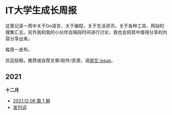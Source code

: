 # IT大学生成长周报
这里记录一周中关于Go语言，关于编程，关于生活资讯，关于各种工具、网站的搜集汇总。另外我和我的小伙伴会隔段时间进行讨论，我也会把其中值得分享的内容分享出来。

每周一发布。

欢迎投稿，推荐或自荐文章/软件/资源，请[提交 issue](https://github.com/Tjuvenile/weekly/issues)。

## 2021

**十二月**
<!-- 
- [2021.12.06  第 1 期]()
- [2021.12.06  第 1 期]()
- [2021.12.06  第 1 期]()
- [2021.12.06  第 1 期]() -->
- [2021.12.06  第 1 期](https://github.com/Tjuvenile/weekly/blob/main/docs/IT%E5%A4%A7%E5%AD%A6%E7%94%9F%E6%88%90%E9%95%BF%E5%91%A8%E6%8A%A5%20%20%E7%AC%AC%201%20%E6%9C%9F.md)
- [发刊词](https://github.com/Tjuvenile/weekly/blob/main/docs/IT%E5%A4%A7%E5%AD%A6%E7%94%9F%E6%88%90%E9%95%BF%E5%91%A8%E6%8A%A5%20%20%E5%8F%91%E5%88%8A%E8%AF%8D.md)
